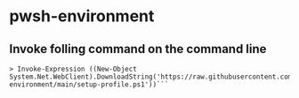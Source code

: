 # pwsh-environment

## Invoke folling command on the command line
```
> Invoke-Expression ((New-Object System.Net.WebClient).DownloadString('https://raw.githubusercontent.com/erikgrahn13/pwsh-environment/main/setup-profile.ps1'))```